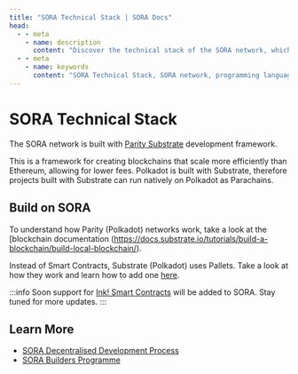 ```yaml
---
title: "SORA Technical Stack | SORA Docs"
head:
  - - meta
    - name: description
      content: "Discover the technical stack of the SORA network, which comprises the underlying technologies and frameworks used in its development. Learn about the programming languages, frameworks, protocols, and tools that power the SORA network and enable its secure, scalable, and efficient operation."
  - - meta
    - name: keywords
      content: "SORA Technical Stack, SORA network, programming languages, frameworks, protocols, tools, secure, scalable, efficient"
---
```


# SORA Technical Stack

The SORA network is built with [Parity Substrate](https://substrate.io/) development framework.

This is a framework for creating blockchains that scale more
efficiently than Ethereum, allowing for lower fees. Polkadot is built with Substrate, therefore projects built with Substrate can run natively on Polkadot as Parachains.

## Build on SORA

To understand how Parity (Polkadot) networks work, take a look at the [blockchain documentation (https://docs.substrate.io/tutorials/build-a-blockchain/build-local-blockchain/).

Instead of Smart Contracts, Substrate (Polkadot) uses Pallets. Take a
look at how they work and learn how to add one
[here](https://docs.substrate.io/tutorials/build-application-logic/add-a-pallet/).

:::info
Soon support for [Ink! Smart Contracts](https://use.ink/how-it-works)
will be added to SORA. Stay tuned for more updates.
:::

## Learn More

- [SORA Decentralised Development Process](/rfp.md)
- [SORA Builders Programme](/sora-builders.md)
